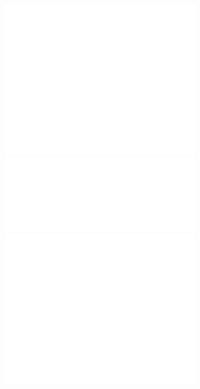 <div align="center">
    <img src="introduction.svg" width="800" height="400" alt="Click to see the source">
    <div style="display: flex; justify-content: center;">
        <a href="https://shawilly.dev/">
            <img src="shawilly.dev.svg" width="400" height="200" alt="Click to see the source" style="display: inline-block;">
        </a>
        <a href="https://ie.linkedin.com/in/shanebarrywilliams">
            <img src="linkedin.svg" width="400" height="200" alt="Click to see the source" style="display: inline-block;">
        </a>
    </div>
    <a href="https://github.com/shawilly/ponokai">
        <img src="ponokai.svg" width="800" height="400" alt="Click to see the source">
    </a>
</div>
